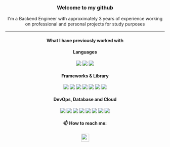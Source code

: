 <h3 align="center">Welcome to my github</h3>

<p align="center">
I'm a Backend Engineer with approximately 3 years of experience working on professional and personal projects for study purposes
</p>

---
<h4 align="center">What I have previously worked with</h3>

<h4 align="center">Languages</h4>

<p align="center">
<img src="https://img.shields.io/badge/JavaScript-323330?style=for-the-badge&logo=javascript&logoColor=F7DF1E"> <img src="https://img.shields.io/badge/TypeScript-007ACC?style=for-the-badge&logo=typescript&logoColor=white"> <img src="https://img.shields.io/badge/Python-FFD43B?style=for-the-badge&logo=python&logoColor=blue">
</p>


<h4 align="center">Frameworks & Library</h4>


<p align="center">
<img src="https://img.shields.io/badge/axios-671ddf?&style=for-the-badge&logo=axios&logoColor=white"> <img src="https://img.shields.io/badge/Express%20js-000000?style=for-the-badge&logo=express&logoColor=white"> <img src="https://img.shields.io/badge/fastify-202020?style=for-the-badge&logo=fastify&logoColor=white"> <img src="https://img.shields.io/badge/JWT-000000?style=for-the-badge&logo=JSON%20web%20tokens&logoColor=white"> <img src="https://img.shields.io/badge/nestjs-E0234E?style=for-the-badge&logo=nestjs&logoColor=white"> <img src="https://img.shields.io/badge/Node%20js-339933?style=for-the-badge&logo=nodedotjs&logoColor=white"> <img src="https://img.shields.io/badge/Jest-C21325?style=for-the-badge&logo=jest&logoColor=white">
</p>

<h4 align="center">DevOps, Database and Cloud</h4>

<p align="center">
<img src="https://img.shields.io/badge/Docker-2CA5E0?style=for-the-badge&logo=docker&logoColor=white"> <img src="https://img.shields.io/badge/GitHub_Actions-2088FF?style=for-the-badge&logo=github-actions&logoColor=white"> <img src="https://img.shields.io/badge/Azure_DevOps-0078D7?style=for-the-badge&logo=azure-devops&logoColor=white"> <img src="https://img.shields.io/badge/GIT-E44C30?style=for-the-badge&logo=git&logoColor=white"> <img src="https://img.shields.io/badge/Azure_Functions-0062AD?style=for-the-badge&logo=azure-functions&logoColor=white"> <img src="https://img.shields.io/badge/MySQL-005C84?style=for-the-badge&logo=mysql&logoColor=white"> <img src="https://img.shields.io/badge/MongoDB-4EA94B?style=for-the-badge&logo=mongodb&logoColor=white"> <img src="https://img.shields.io/badge/dbeaver-382923?style=for-the-badge&logo=dbeaver&logoColor=white">
</p>

<h4 align="center">📫 How to reach me:</h4>

<p align="center">
<a href="https://www.linkedin.com/in/henreis/">
    <img src="https://img.shields.io/badge/linkedin-%230077B5.svg?&style=for-the-badge&logo=linkedin&logoColor=white" height=25>
  </a>
</p>
